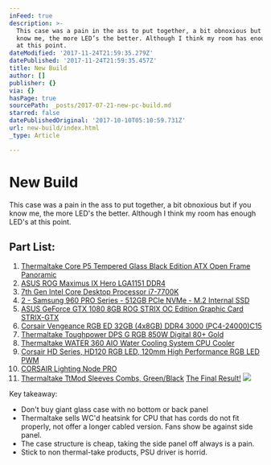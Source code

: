```yaml
---
inFeed: true
description: >-
  This case was a pain in the ass to put together, a bit obnoxious but if you
  know me, the more LED’s the better. Although I think my room has enough LED’s
  at this point.
dateModified: '2017-11-24T21:59:35.279Z'
datePublished: '2017-11-24T21:59:35.457Z'
title: New Build
author: []
publisher: {}
via: {}
hasPage: true
sourcePath: _posts/2017-07-21-new-pc-build.md
starred: false
datePublishedOriginal: '2017-10-10T05:10:59.731Z'
url: new-build/index.html
_type: Article

---
```

# New Build

This case was a pain in the ass to put together, a bit obnoxious but if you know me, the more LED's the better. Although I think my room has enough LED's at this point.

## Part List:

1. [Thermaltake Core P5 Tempered Glass Black Edition ATX Open Frame Panoramic][0]
2. [ASUS ROG Maximus IX Hero LGA1151 DDR4][1]
3. [7th Gen Intel Core Desktop Processor i7-7700K][2]
4. [2 - Samsung 960 PRO Series - 512GB PCIe NVMe - M.2 Internal SSD][3]
5. [ASUS GeForce GTX ][4][1080 8GB ROG STRIX OC Edition Graphic Card STRIX-GTX][5]
6. [Corsair Vengeance RGB ED 32GB (4x8GB) DDR4 3000 (PC4-24000)C15][6]
7. [Thermaltake Toughpower DPS G RGB 850W Digital 80+ Gold][7]
8. [Thermaltake WATER 360 AIO Water Cooling System CPU Cooler][8]
9. [Corsair HD Series, HD120 RGB LED, 120mm High Performance RGB LED PWM][9]
10. [CORSAIR Lighting Node PRO][10]
11. [Thermaltake TtMod Sleeves Combs, Green/Black][11]
[The Final Result!][12]
![](https://the-grid-user-content.s3-us-west-2.amazonaws.com/b8bec428-be77-473e-9c2a-f1a4e93e13e6.jpg)

Key takeaway:

* Don't buy giant glass case with no bottom or back panel
* Thermaltake sells WC'd heatsink for CPU that has cords do not fit properly, not offer a longer cabled version. Fans show be against side panel.
* The case structure is cheap, taking the side panel off always is a pain. 
* Stick to non thermal-take products, PSU driver is horrid. 

[0]: https://www.amazon.com/dp/B01N4IGVSC/ref=cm_sw_r_cp_dp_T1_TfDCzbQ724K07 "Thermaltake Core P5 Tempered Glass Black Edition ATX Open Frame Panoramic Viewing Tt LCS Certified Gaming Computer Case CA-1E7-00M1WN-03"
[1]: https://www.amazon.com/dp/B01NBHXSP6/ref=cm_sw_r_cp_dp_T1_hhDCzbD4QP628 "ASUS ROG Maximus IX Hero LGA1151 DDR4 DP HDMI M.2 USB 3.1 ATX Motherboard"
[2]: https://www.amazon.com/dp/B01MXSI216/ref=cm_sw_r_cp_dp_T1_fhDCzbWE3XPWP "Intel 7th Gen Intel Core Desktop Processor i7-7700K (BX80677I77700K)"
[3]: http://a.co/bhXvfUi "Samsung 960 PRO Series - 512GB PCIe NVMe - M.2 Internal SSD (MZ-V6P512BW)"
[4]: https://www.amazon.com/Samsung-950-PRO-Internal-MZ-V5P512BW/dp/B01639694M "https://www.amazon.com/Samsung-950-PRO-Internal-MZ-V5P512BW/dp/B01639694M"
[5]: https://www.amazon.com/dp/B01GRRRRLO/ref=cm_sw_r_cp_dp_T1_4eDCzbETSAFNK "ASUS GeForce GTX 1080 8GB ROG STRIX OC Edition Graphic Card STRIX-GTX1080-O8G-GAMING"
[6]: https://www.amazon.com/dp/B06XRG59PK/ref=cm_sw_r_cp_dp_T1_bgDCzbRC8XV6V  "Corsair Vengeance RGB LED 32GB (4x8GB) DDR4 3000 (PC4-24000) C15 for DDR4 Systems PC Memory (CMR32GX4M4C3000C15)"
[7]: https://www.amazon.com/dp/B01I157UAS/ref=cm_sw_r_cp_dp_T1_UgDCzbRDRE1EB "Thermaltake Toughpower DPS G RGB 850W Digital 80+ Gold Smart Zero 256-Color RGB Fan Fully Modular ATX 12V 2.31/EPS 12V 2.92 Power Supply 10 YR Warranty PS-TPG-0850DPCGUS-R"
[8]: https://www.amazon.com/dp/B0196LP24M/ref=cm_sw_r_cp_dp_T1_ygDCzb9GPYE28 "Thermaltake WATER 360 AIO Water Cooling System CPU Cooler CL-W108-PL12SW-A"
[9]: https://www.amazon.com/dp/B01LA0R2X6/ref=cm_sw_r_cp_dp_T1_gdDCzbWVHWN9S "Corsair HD Series, HD120 RGB LED, 120mm High Performance RGB LED PWM three fans with controller"
[10]: https://www.amazon.com/dp/B01MYDTC2C/ref=cm_sw_r_cp_dp_T1_veDCzbXCCM2Y1 "CORSAIR Lighting Node PRO"
[11]: https://www.amazon.com/dp/B01IA9FEJY/ref=cm_sw_r_cp_dp_T1_7dDCzb2E2GY85 "Thermaltake TtMod Sleeve Extension Power Supply Cable Kit ATX/EPS/8-pin PCI-E/6-pin PCI-E with Combs, Green/Black"
[12]: https://photos.app.goo.gl/hFsDGwoy58tB8Re02